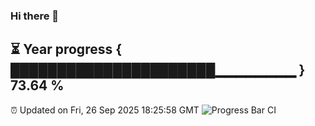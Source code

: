 ### Hi there 👋
⏳ Year progress { ██████████████████████▁▁▁▁▁▁▁▁ } 73.64 %
---
⏰ Updated on Fri, 26 Sep 2025 18:25:58 GMT
![Progress Bar CI](https://github.com/liununu/liununu/workflows/Progress%20Bar%20CI/badge.svg)

